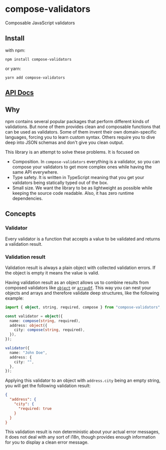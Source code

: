 # compose-validators

Composable JavaScript validators

## Install

with npm:

```
npm install compose-validators
```

or yarn:

```
yarn add compose-validators
```

## [**API Docs**](docs/README.md)

## Why

npm contains several popular packages that perform different kinds of validations.
But none of them provides clean and composable functions that can be used as validators.
Some of them invent their own domain-specific languages, forcing you to learn custom syntax.
Others require you to dive deep into JSON schemas and don't give you clean output.

This library is an attempt to solve these problems.
It is focused on

- Composition. In `compose-validators` everything is a validator, so you can compose your validators to get more complex ones while having the same API everywhere.
- Type safety. It is written in TypeScript meaning that you get your validators being statically typed out of the box.
- Small size. We want the library to be as lightweight as possible while keeping the source code readable. Also, it has zero runtime dependencies.

## Concepts

### Validator

Every validator is a function that accepts a value to be validated and returns a validation result.

### Validation result

Validation result is always a plain object with collected validation errors. If the object is empty it means the value is valid.

Having validation result as an object allows us to combine results from composed validators like [`object`](docs/README.md#object) or [`arrayOf`](docs/README.md#arrayOf). This way you can nest your objects and arrays and therefore validate deep structures, like the following example:

```ts
import { object, string, required, compose } from "compose-validators";

const validator = object({
  name: compose(string, required),
  address: object({
    city: compose(string, required),
  }),
});

validator({
  name: "John Doe",
  address: {
    city: "",
  },
});
```

Applying this validator to an object with `address.city` being an empty string,
you will get the following validation result:

```json
{
  "address": {
    "city": {
      "required: true
    }
  }
}
```

This validation result is non deterministic about your actual error messages,
it does not deal with any sort of i18n,
though provides enough information for you to display a clean error message.
